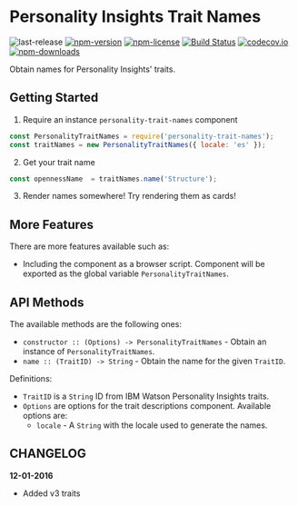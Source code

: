 # Personality Insights Trait Names
![last-release](https://img.shields.io/github/tag/personality-insights/trait-names.svg)
[![npm-version](https://img.shields.io/npm/v/personality-trait-names.svg)](https://www.npmjs.com/package/personality-trait-names)
[![npm-license](https://img.shields.io/npm/l/personality-trait-names.svg)](https://www.npmjs.com/package/personality-trait-names)
[![Build Status](https://travis-ci.org/personality-insights/trait-names.svg?branch=master)](https://travis-ci.org/personality-insights/trait-names)
[![codecov.io](https://codecov.io/github/personality-insights/trait-names/coverage.svg?branch=master)](https://codecov.io/github/personality-insights/trait-names?branch=master)
[![npm-downloads](https://img.shields.io/npm/dm/personality-trait-names.svg)](https://www.npmjs.com/package/personality-trait-names)

Obtain names for Personality Insights' traits.

## Getting Started

1. Require an instance `personality-trait-names` component

  ```JavaScript
  const PersonalityTraitNames = require('personality-trait-names');
  const traitNames = new PersonalityTraitNames({ locale: 'es' });
  ```

2. Get your trait name

  ```JavaScript
  const opennessName  = traitNames.name('Structure');
  ```

3. Render names somewhere! Try rendering them as cards!

## More Features

There are more features available such as:

- Including the component as a browser script. Component will be exported as the
global variable `PersonalityTraitNames`.

## API Methods

The available methods are the following ones:
  - `constructor :: (Options) -> PersonalityTraitNames` - Obtain an instance of `PersonalityTraitNames`.
  - `name :: (TraitID) -> String` - Obtain the name for the given `TraitID`.

Definitions:
 - `TraitID` is a `String` ID from IBM Watson Personality Insights traits.
 - `Options` are options for the trait descriptions component. Available options are:
   - `locale` - A `String` with the locale used to generate the names.

## CHANGELOG

__12-01-2016__
 * Added v3 traits
